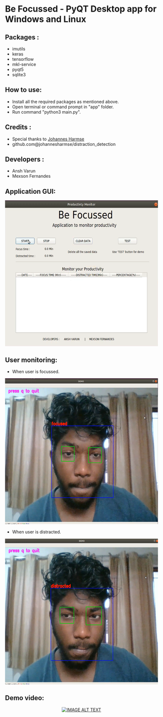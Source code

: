 #  Be Focussed - PyQT Desktop app for Windows and Linux

## Packages :
 - imutils
 - keras 
 - tensorflow
 - mkl-service
 - pyqt5
 - sqlite3

## How to use:
 - Install all the required packages as mentioned above.
 - Open terminal or command prompt in "app" folder.
 - Run command "python3 main.py".

## Credits : 
  - Special thanks to <a href="https://github.com/johannesharmse">Johannes Harmse</a>
  - github.com@johannesharmse/distraction_detection
  
## Developers : 
  - Ansh Varun
  - Mexson Fernandes
  
## Application GUI:
<img src="img/GUI.png" width="640px" height="480px"/>

## User monitoring:
 - When user is focussed.
<img src="img/focussed.png" width="640px" height="480px"/>
 
 - When user is distracted.
<img src="img/distracted.png" width="640px" height="480px"/>

## Demo video:

<div align="center">
  <a href="https://www.youtube.com/watch?v=HkPTAjBWgXM"><img src="https://img.youtube.com/vi/HkPTAjBWgXM/0.jpg" alt="IMAGE ALT TEXT"></a>
</div>
